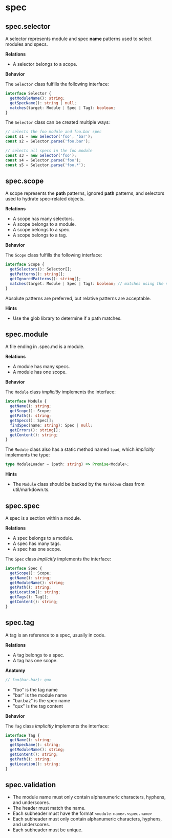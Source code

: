 # spec

## spec.selector

A selector represents module and spec **name** patterns used to select modules and specs.

**Relations**

- A selector belongs to a scope.

**Behavior**

The `Selector` class fulfills the following interface:

```ts
interface Selector {
  getModuleName(): string;
  getSpecName(): string | null;
  matches(target: Module | Spec | Tag): boolean;
}
```

The `Selector` class can be created multiple ways:

```ts
// selects the foo module and foo.bar spec
const s1 = new Selector('foo', 'bar');
const s2 = Selector.parse('foo.bar');

// selects all specs in the foo module
const s3 = new Selector('foo');
const s4 = Selector.parse('foo');
const s5 = Selector.parse('foo.*');
```

## spec.scope

A scope represents the **path** patterns, ignored **path** patterns, and selectors used to hydrate spec-related objects.

**Relations**

- A scope has many selectors.
- A scope belongs to a module.
- A scope belongs to a spec.
- A scope belongs to a tag.

**Behavior**

The `Scope` class fulfills the following interface:

```ts
interface Scope {
  getSelectors(): Selector[];
  getPatterns(): string[];
  getIgnoredPatterns(): string[];
  matches(target: Module | Spec | Tag): boolean; // matches using the name and path
}
```

Absolute patterns are preferred, but relative patterns are acceptable.

**Hints**

- Use the glob library to determine if a path matches.

## spec.module

A file ending in .spec.md is a module.

**Relations**

- A module has many specs.
- A module has one scope.

**Behavior**

The `Module` class _implicitly_ implements the interface:

```ts
interface Module {
  getName(): string;
  getScope(): Scope;
  getPath(): string;
  getSpecs(): Spec[];
  findSpec(name: string): Spec | null;
  getErrors(): string[];
  getContent(): string;
}
```

The `Module` class also has a static method named `load`, which _implicitly_ implements the type:

```ts
type ModuleLoader = (path: string) => Promise<Module>;
```

**Hints**

- The `Module` class should be backed by the `Markdown` class from util/markdown.ts.

## spec.spec

A spec is a section within a module.

**Relations**

- A spec belongs to a module.
- A spec has many tags.
- A spec has one scope.

The `Spec` class _implicitly_ implements the interface:

```ts
interface Spec {
  getScope(): Scope;
  getName(): string;
  getModuleName(): string;
  getPath(): string;
  getLocation(): string;
  getTags(): Tag[];
  getContent(): string;
}
```

## spec.tag

A tag is an reference to a spec, usually in code.

**Relations**

- A tag belongs to a spec.
- A tag has one scope.

**Anatomy**

```ts
// foo(bar.baz): qux
```

- "foo" is the tag name
- "bar" is the module name
- "bar.baz" is the spec name
- "qux" is the tag content

**Behavior**

The `Tag` class _implicitly_ implements the interface:

```ts
interface Tag {
  getName(): string;
  getSpecName(): string;
  getModuleName(): string;
  getContent(): string;
  getPath(): string;
  getLocation(): string;
}
```

## spec.validation

- The module name must only contain alphanumeric characters, hyphens, and underscores.
- The header must match the name.
- Each subheader must have the format `<module-name>.<spec.name>`
- Each subheader must only contain alphanumeric characters, hyphens, and underscores.
- Each subheader must be unique.
